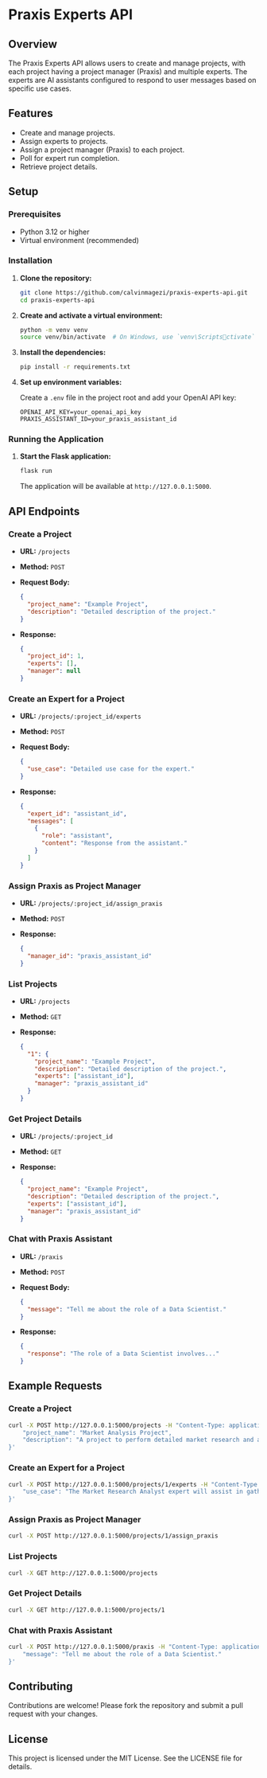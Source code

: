# Praxis Experts API

## Overview

The Praxis Experts API allows users to create and manage projects, with each project having a project manager (Praxis) and multiple experts. The experts are AI assistants configured to respond to user messages based on specific use cases.

## Features

- Create and manage projects.
- Assign experts to projects.
- Assign a project manager (Praxis) to each project.
- Poll for expert run completion.
- Retrieve project details.

## Setup

### Prerequisites

- Python 3.12 or higher
- Virtual environment (recommended)

### Installation

1. **Clone the repository:**

   ```bash
   git clone https://github.com/calvinmagezi/praxis-experts-api.git
   cd praxis-experts-api
   ```

2. **Create and activate a virtual environment:**

   ```bash
   python -m venv venv
   source venv/bin/activate  # On Windows, use `venv\Scriptsctivate`
   ```

3. **Install the dependencies:**

   ```bash
   pip install -r requirements.txt
   ```

4. **Set up environment variables:**

   Create a `.env` file in the project root and add your OpenAI API key:

   ```env
   OPENAI_API_KEY=your_openai_api_key
   PRAXIS_ASSISTANT_ID=your_praxis_assistant_id
   ```

### Running the Application

1. **Start the Flask application:**

   ```bash
   flask run
   ```

   The application will be available at `http://127.0.0.1:5000`.

## API Endpoints

### Create a Project

- **URL:** `/projects`
- **Method:** `POST`
- **Request Body:**

  ```json
  {
    "project_name": "Example Project",
    "description": "Detailed description of the project."
  }
  ```

- **Response:**

  ```json
  {
    "project_id": 1,
    "experts": [],
    "manager": null
  }
  ```

### Create an Expert for a Project

- **URL:** `/projects/:project_id/experts`
- **Method:** `POST`
- **Request Body:**

  ```json
  {
    "use_case": "Detailed use case for the expert."
  }
  ```

- **Response:**

  ```json
  {
    "expert_id": "assistant_id",
    "messages": [
      {
        "role": "assistant",
        "content": "Response from the assistant."
      }
    ]
  }
  ```

### Assign Praxis as Project Manager

- **URL:** `/projects/:project_id/assign_praxis`
- **Method:** `POST`
- **Response:**

  ```json
  {
    "manager_id": "praxis_assistant_id"
  }
  ```

### List Projects

- **URL:** `/projects`
- **Method:** `GET`
- **Response:**

  ```json
  {
    "1": {
      "project_name": "Example Project",
      "description": "Detailed description of the project.",
      "experts": ["assistant_id"],
      "manager": "praxis_assistant_id"
    }
  }
  ```

### Get Project Details

- **URL:** `/projects/:project_id`
- **Method:** `GET`
- **Response:**

  ```json
  {
    "project_name": "Example Project",
    "description": "Detailed description of the project.",
    "experts": ["assistant_id"],
    "manager": "praxis_assistant_id"
  }
  ```

### Chat with Praxis Assistant

- **URL:** `/praxis`
- **Method:** `POST`
- **Request Body:**

  ```json
  {
    "message": "Tell me about the role of a Data Scientist."
  }
  ```

- **Response:**

  ```json
  {
    "response": "The role of a Data Scientist involves..."
  }
  ```

## Example Requests

### Create a Project

```bash
curl -X POST http://127.0.0.1:5000/projects -H "Content-Type: application/json" -d '{
    "project_name": "Market Analysis Project",
    "description": "A project to perform detailed market research and analysis."
}'
```

### Create an Expert for a Project

```bash
curl -X POST http://127.0.0.1:5000/projects/1/experts -H "Content-Type: application/json" -d '{
    "use_case": "The Market Research Analyst expert will assist in gathering, analyzing, and interpreting market data to provide actionable insights for business decision-making."
}'
```

### Assign Praxis as Project Manager

```bash
curl -X POST http://127.0.0.1:5000/projects/1/assign_praxis
```

### List Projects

```bash
curl -X GET http://127.0.0.1:5000/projects
```

### Get Project Details

```bash
curl -X GET http://127.0.0.1:5000/projects/1
```

### Chat with Praxis Assistant

```bash
curl -X POST http://127.0.0.1:5000/praxis -H "Content-Type: application/json" -d '{
    "message": "Tell me about the role of a Data Scientist."
}'
```

## Contributing

Contributions are welcome! Please fork the repository and submit a pull request with your changes.

## License

This project is licensed under the MIT License. See the LICENSE file for details.
